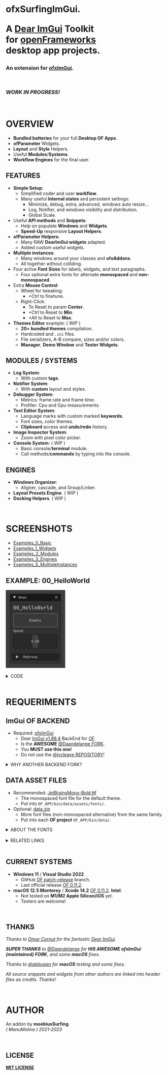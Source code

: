 <br>
  
<h1>

ofxSurfingImGui.

A [Dear ImGui](https://github.com/ocornut/imgui) **Toolkit**  
for [openFrameworks](https://openframeworks.cc/)  
desktop app projects.  

</h1>

<h3>
  
An extension for [ofxImGui](https://github.com/Daandelange/ofxImGui/tree/develop).    
  
</h3>

<br>

<h3>
<em>
WORK IN PROGRESS!
</em>
</h3>


<br>

# OVERVIEW
- **Bundled batteries** for your full **Desktop OF Apps**.
- **ofParameter** Widgets.
- **Layout** and **Style** Helpers.
- Useful **Modules**/**Systems**.
- **Workflow Engines** for the final user.

## FEATURES
- **Simple Setup**:
  - Simplified coder and user **workflow**.
  - Many useful **Internal states** and persistent settings:
    - Minimize, debug, extra, advanced, windows auto resize...
    - Log, Notifier, and windows visibility and distribution. 
    - Global Scale.
- Useful **API methods** and **Snippets**: 
  - Help on populate **Windows** and **Widgets**.
  - **Speed-Up** responsive **Layout Helpers**.
- **ofParameter Helpers**:
  - Many RAW **DearImGui widgets** adapted.
  - Added custom useful widgets.
- **Multiple instances**:
  - Many windows around your classes and **ofxAddons**.
  - All together without colliding.
- Four active **Font Sizes** for labels, widgets, and text paragraphs.
  - Four optional extra fonts for alternate **monospaced** and **non-monospaced**.
- Extra **Mouse Control**: 
  - Wheel for tweaking:
    -  _+Ctrl_ to finetune.
  - Right-Click:
    - To Reset to param **Center**.
    - _+Ctrl_ to Reset to **Min**.
    - _+Alt_ to Reset to **Max**.
- **Themes Editor** example:  ( WIP )
    - **20+ bundled themes** compilation. 
    - Hardcoded and `.ini` files.
    - File serializers, A-B compare, sizes and/or colors.
    - **Manager**, **Demo Window** and **Tester Widgets**.

## MODULES / SYSTEMS
- **Log System**:
    - With custom **tags**.
- **Notifier System**:
    - With **custom** layout and styles.
- **Debugger System**:
    - Metrics: frame rate and frame time.
    - Profiler: Cpu and Gpu measurements.
- **Text Editor System**: 
    - Language marks with custom marked **keywords**.
    - Font sizes, color themes.
    - **Clipboard** access and **undo/redo** history.
- **Image Inspector System**:
    - Zoom with pixel color picker.
- **Console System**: ( WIP )
    - Basic console/**terminal** module.
    - Call methods/**commands** by typing into the console.

## ENGINES
- **Windows Organizer**:
    - Aligner, cascade, and Group/Linker.
- **Layout Presets Engine**. ( WIP )
- **Docking Helpers**. ( WIP )
 
<br>

# SCREENSHOTS

- [Examples_0_Basic](/Examples_0_Basic/README.md)  
- [Examples_1_Widgets](/Examples_1_Widgets/README.md)  
- [Examples_2_Modules](/Examples_2_Modules/README.md)  
- [Examples_3_Engines](/Examples_3_Engines/README.md)  
- [Examples_5_MultipleInstances](/Examples_5_MultipleInstances/README.md)  

## EXAMPLE: 00_HelloWorld
![](/Examples_0_Basic/01_HelloWorld/Capture.PNG)
<details>
  <summary>CODE</summary>
  
#### ofApp.h

```.cpp
#pragma once
#include "ofMain.h"

#include "ofxSurfingImGui.h"

class ofApp : public ofBaseApp
{
  public:
  void draw();

  ofParameter<bool> bEnable{ "Enable", true };
  ofParameter<float> speed{ "Speed", .5f, 0.f, 1.f };
  ofParameterGroup params{ "MyGroup", bEnable, speed };

  ofParameter<bool> bGui{ "Show", true };

  ofxSurfingGui ui;
};
```

#### ofApp.cpp

```.cpp

#include "ofApp.h"

void ofApp::draw()
{
  ui.Begin();
  {
    /* Put windows here */
    if (ui.BeginWindow(bGui))
    {
      /* Put widgets here */
      ui.AddLabelBig("00_HelloWorld");
      ui.AddSpacing();
      ui.Add(bEnable, OFX_IM_TOGGLE_BIG_BORDER_BLINK);
      ui.Add(speed, OFX_IM_HSLIDER);
      ui.AddSpacingSeparated();
      ui.AddGroup(params, SurfingGuiGroupStyle_Collapsed);

      ui.EndWindow();
    }
  }
  ui.End();
}
```

</details>

<br>

# REQUERIMENTS

## ImGui OF BACKEND

* Required: [ofxImGui](https://github.com/Daandelange/ofxImGui/tree/develop)
  - Dear [ImGui v1.89.4](https://github.com/ocornut/imgui) BackEnd for [OF](https://openframeworks.cc/).
  - Is the **AWESOME** [@Daandelange FORK](https://github.com/Daandelange/ofxImGui/tree/develop).
  - You **MUST use this one**! 
  - Do not use the [@jvcleave REPOSITORY](https://github.com/jvcleave/ofxImGui)!

<details>
  <summary>WHY ANOTHER BACKEND FORK?</summary>
  <p>

- What's new on the [@Daandelange's ofxImGui FORK](https://github.com/Daandelange/ofxImGui/tree/develop) vs the [@jvcleave's ORIGINAL REPOSITORY](https://github.com/jvcleave/ofxImGui)? 
  - Multi context/instances: 
    - Several ImGui windows from different addons without colliding.  
  - Easy to update to future **NEW ImGui** releases.  
    Currently, this fork is linked to the original [develop branch from @jvcleave](https://github.com/jvcleave/ofxImGui/tree/develop).  
    And will be probably merged into the master branch someday.  
    
 </p>
</details>

## DATA ASSET FILES

* Recommended: [JetBrainsMono-Bold.ttf](JetBrainsMono-Bold.ttf)
  - The monospaced font file for the default theme.
  - Put into `OF_APP/bin/data/assets/fonts/`.  
* Optional: [data.zip](data.zip)
  - More font files (non-monospaced alternative) from the same family.
  - Put into each **OF project** `OF_APP/bin/data/`.  

<details>
  <summary>ABOUT THE FONTS</summary>  
  
The single font file for the currently used theme is **JetBrainsMono-Bold.ttf**. If that font is not located, it will search for a legacy font called **telegrama_render.otf**. If none of those fonts are located, it will work too, but using the default embedded **ProggyClean.ttf** font from **ImGui**. (So `OF_APP/bin/data/` can also be completely empty too!) 

</details>

<br>

<details>
  <summary>RELATED LINKS</summary>  
  
* [ofxSurfingImGuiExtra](https://github.com/moebiussurfing/ofxSurfingImGuiExtra)
  - _My **Testing Sandbox** with **New WIP examples** and new incoming widgets._
* [imgui/wiki/Useful-Extensions](https://github.com/ocornut/imgui/wiki/Useful-Extensions#image-manipulation)
  - 3rd party ImGui modules/widgets that could be integrated.
* [imgui/labels/gallery](https://github.com/ocornut/imgui/labels/gallery)
  - Inspiration Gallery from ImGui user's apps.
* [ofxWindowApp](https://github.com/moebiussurfing/ofxWindowApp)
  - _Not required. Only for some examples._
* [ofxSurfingHelpers](https://github.com/moebiussurfing/ofxSurfingHelpers)
  - _Not required. Only for some examples._
  
</details>

<br>

## CURRENT SYSTEMS

- **Windows 11** / **Visual Studio 2022**.
    * GitHub [OF patch-release](https://github.com/openframeworks/openFrameworks/tree/patch-release) branch.
    * Last official release [OF 0.11.2](https://openframeworks.cc/download/).
- **macOS 12.5 Monterey** / **Xcode 14.2** [OF 0.11.2](https://openframeworks.cc/download/). **Intel**.  
    * Not tested on **M1/M2 Apple Silicon/iOS** yet.
    * Testers are welcome!

<br>

## THANKS

_Thanks to [Omar Cornut](https://github.com/ocornut) for the fantastic [Dear ImGui](https://github.com/ocornut/imgui)._  

_**SUPER THANKS** to [@Daandelange](https://github.com/Daandelange) for **HIS AWESOME ofxImGui (maintained) FORK**, and some **macOS** fixes._  

_Thanks to [@alptugan](https://github.com/alptugan) for **macOS** testing and some fixes._  

_All source snippets and widgets from other authors are linked into header files as credits. Thanks!_  

<br>

# AUTHOR

An addon by **moebiusSurfing**.  
*( ManuMolina ) 2021-2023*  

<br>

## LICENSE

[**MIT LICENSE**](https://github.com/moebiussurfing/ofxSurfingImGui/blob/master/LICENSE)
